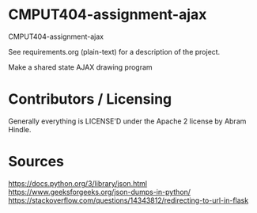 CMPUT404-assignment-ajax
==============================

CMPUT404-assignment-ajax

See requirements.org (plain-text) for a description of the project.

Make a shared state AJAX drawing program

Contributors / Licensing
========================

Generally everything is LICENSE'D under the Apache 2 license by Abram Hindle.


Sources
=======

https://docs.python.org/3/library/json.html
https://www.geeksforgeeks.org/json-dumps-in-python/
https://stackoverflow.com/questions/14343812/redirecting-to-url-in-flask
